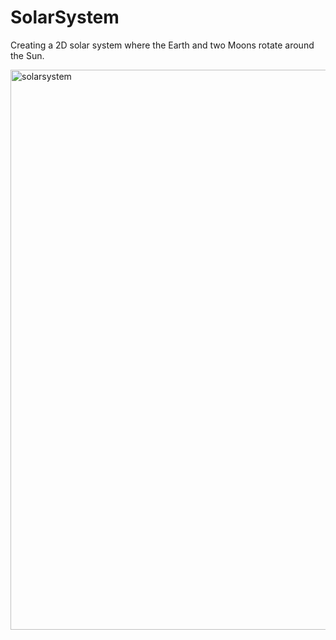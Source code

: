 # SolarSystem
Creating a 2D solar system where the Earth and two Moons rotate around the Sun.  

<img width="896" alt="solarsystem" src="https://user-images.githubusercontent.com/88428142/196082767-7422dd4b-adcc-4f6c-bd14-d2623c6075e3.png">
